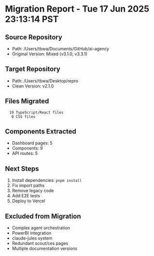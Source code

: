 # Migration Report - Tue 17 Jun 2025 23:13:14 PST

## Source Repository
- Path: /Users/tbwa/Documents/GitHub/ai-agency
- Original Version: Mixed (v3.1.0, v3.3.1)

## Target Repository  
- Path: /Users/tbwa/Desktop/repro
- Clean Version: v2.1.0

## Files Migrated
      19 TypeScript/React files
       0 CSS files

## Components Extracted
- Dashboard pages: 5
- Components:        9
- API routes:        5

## Next Steps
1. Install dependencies: `pnpm install`
2. Fix import paths
3. Remove legacy code
4. Add E2E tests
5. Deploy to Vercel

## Excluded from Migration
- Complex agent orchestration
- PowerBI integration
- claude-jules system
- Redundant scout/ces pages
- Multiple documentation versions
